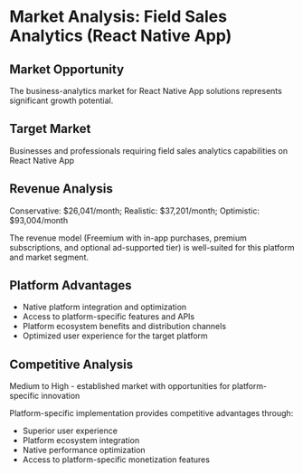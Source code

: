 # Market Analysis: Field Sales Analytics (React Native App)

## Market Opportunity
The business-analytics market for React Native App solutions represents significant growth potential.

## Target Market
Businesses and professionals requiring field sales analytics capabilities on React Native App

## Revenue Analysis
Conservative: $26,041/month; Realistic: $37,201/month; Optimistic: $93,004/month

The revenue model (Freemium with in-app purchases, premium subscriptions, and optional ad-supported tier) is well-suited for this platform and market segment.

## Platform Advantages
- Native platform integration and optimization
- Access to platform-specific features and APIs
- Platform ecosystem benefits and distribution channels
- Optimized user experience for the target platform

## Competitive Analysis
Medium to High - established market with opportunities for platform-specific innovation

Platform-specific implementation provides competitive advantages through:
- Superior user experience
- Platform ecosystem integration
- Native performance optimization
- Access to platform-specific monetization features
